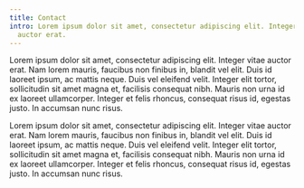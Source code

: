 ```yaml
---
title: Contact
intro: Lorem ipsum dolor sit amet, consectetur adipiscing elit. Integer vitae
  auctor erat.
---
```

Lorem ipsum dolor sit amet, consectetur adipiscing elit. Integer vitae auctor erat. Nam lorem mauris, faucibus non finibus in, blandit vel elit. Duis id laoreet ipsum, ac mattis neque. Duis vel eleifend velit. Integer elit tortor, sollicitudin sit amet magna et, facilisis consequat nibh. Mauris non urna id ex laoreet ullamcorper. Integer et felis rhoncus, consequat risus id, egestas justo. In accumsan nunc risus.

Lorem ipsum dolor sit amet, consectetur adipiscing elit. Integer vitae auctor erat. Nam lorem mauris, faucibus non finibus in, blandit vel elit. Duis id laoreet ipsum, ac mattis neque. Duis vel eleifend velit. Integer elit tortor, sollicitudin sit amet magna et, facilisis consequat nibh. Mauris non urna id ex laoreet ullamcorper. Integer et felis rhoncus, consequat risus id, egestas justo. In accumsan nunc risus.